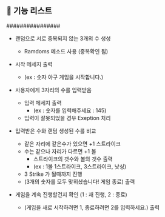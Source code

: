 ## 🚀 기능 리스트
################

- 랜덤으로 서로 중복되지 않는 3개의 수 생성
  - Ramdoms 메소드 사용 (중복확인 됨)

- 시작 메세지 출력
  - (ex : 숫자 야구 게임을 시작합니다.)

- 사용자에게 3자리의 수를 입력받음
  - 입력 메세지 출력
    - (ex : 숫자를 입력해주세요 : 145)
  - 입력이 잘못되었을 경우 Exeption 처리

- 입력받은 수와 랜덤 생성된 수를 비교
  - 같은 자리에 같은수가 있으면 +1 스트라이크
  - 수는 같으나 자리가 다르면 +1 볼
    - 스트라이크의 갯수와 볼의 갯수 출력
    - (ex : 1볼 1스트라이크, 3스트라이크, 낫싱)
  - 3 Strike 가 될때까지 진행
  - (3개의 숫자를 모두 맞히셨습니다! 게임 종료) 출력

- 게임을 계속 진행할건지 확인 (1 : 재 진행, 2 : 종료)
  - (게임을 새로 시작하려면 1, 종료하려면 2를 입력하세요.) 출력